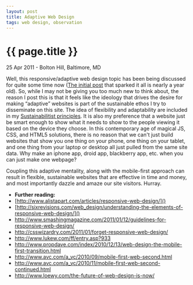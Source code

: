 ```yaml
---
layout: post
title: Adaptive Web Design
tags: web design, observation
---
```


{{ page.title }}
================

<p class="meta">25 Apr 2011 - Bolton Hill, Baltimore, MD</p>

Well, this responsive/adaptive web design topic has been being discussed for quite some time now ([The initial post](http://www.alistapart.com/articles/responsive-web-design/) that sparked it all is nearly a year old). So, while I may not be giving you too much new to think about, the reason I post this is that it feels like the ideology that drives the desire for making “adaptive” websites is part of the sustainable ethos I try to disseminate on this site. The idea of flexibility and adaptability are included in my [Sustainabilitist principles](http://thesustainabilitist.com). It is also my preference that a website just be smart enough to show what it needs to show to the people viewing it based on the device they choose. In this contemporary age of magical JS, CSS, and HTML5 solutions, there is no reason that we can't just build websites that show you one thing on your phone, one thing on your tablet, and one thing from your laptop or desktop all just pulled from the same site data. Why make an iphone app, droid app, blackberry app, etc. when you can just make one webpage? 

Coupling this adaptive mentality, along with the mobile-first approach can result in flexible, sustainable websites that are effective in time and money, and most importantly dazzle and amaze our site visitors. Hurray.

+ **Further reading:**  
+ [http://www.alistapart.com/articles/responsive-web-design/]()  
+ [http://sixrevisions.com/web_design/understanding-the-elements-of-responsive-web-design/]()
+ http://www.smashingmagazine.com/2011/01/12/guidelines-for-responsive-web-design/
+ http://csswizardry.com/2011/01/forget-responsive-web-design/
+ http://www.lukew.com/ff/entry.asp?933
+ http://www.propdave.com/index/2010/12/13/web-design-the-mobile-first-transition.html
+ http://www.avc.com/a_vc/2010/09/mobile-first-web-second.html
+ http://www.avc.com/a_vc/2010/11/mobile-first-web-second-continued.html
+ http://www.loewy.com/the-future-of-web-design-is-now/